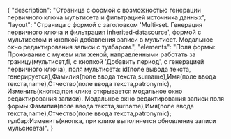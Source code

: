 {
"description": "Страница с формой с возможностью генерации первичного ключа мультисета и фильтрацией источника данных",
"layout": "Страница с формой с заголовком 'Multi-set. Генерация первичного ключа и фильтрация inherited-datasource', формой с мультисетом и кнопкой добавления записи в мультисет.
Модальное окно редактирования записи с тулбаром.",
"elements": "Поля формы: Проживание с мужем или женой, направленными работать за границу(мультисет,fl, с кнопкой 'Добавить период', с генерацией первичного ключа),
поля мультисета: id(поле вывода текста, генерируется),Фамилия(поле ввода текста,surname),Имя(поле ввода текста,name),Отчество(поле ввода текста,patronymic),
Изменить(кнопка,при клике открывается модальное окно редактирования записи).
Модальное окно редактирования записи:поля формы:Фамилия(поле ввода текста,surname),Имя(поле ввода текста,name),Отчество(поле ввода текста,patronymic);
 тулбар:Изменить(кнопка, при клике выполняется обновление записи мульсисета)".
}